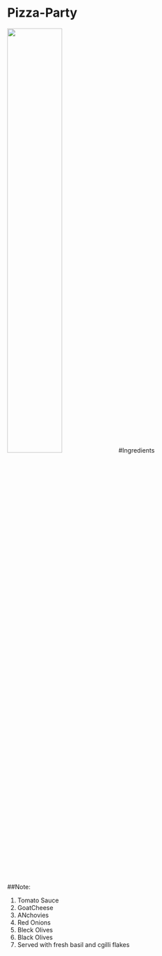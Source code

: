 
# Pizza-Party
<img src = "https://github.com/https://github.com/Rakesh9901491946/Pizza-Party/blob/main/images/istockphoto-1349560406-612x612.jpg" width=50% height= 50%/>
#Ingredients

##Note:

1. Tomato Sauce
2. GoatCheese
3. ANchovies
4. Red Onions
5. Bleck Olives
6. Black Olives
7. Served with fresh basil and cgilli flakes
